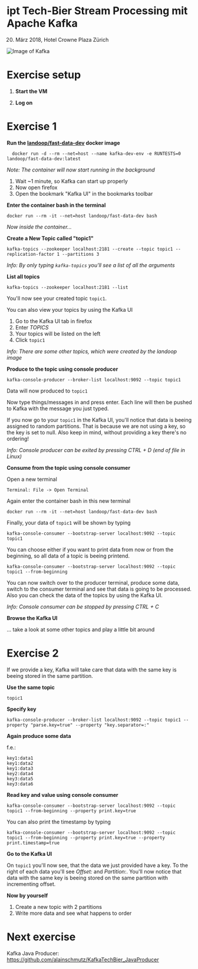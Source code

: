 # ipt Tech-Bier Stream Processing mit Apache Kafka
20. März 2018, Hotel Crowne Plaza Zürich



![Image of Kafka](https://www.codecentric.de/files/2015/12/logo.png)


# Exercise setup

1. **Start the VM**

2. **Log on**

# Exercise 1

**Run the [landoop/fast-data-dev](https://github.com/Landoop/fast-data-dev) docker image**

```
  docker run -d --rm --net=host --name kafka-dev-env -e RUNTESTS=0 landoop/fast-data-dev:latest
```
_Note: The container will now start running in the background_

1. Wait ~1 minute, so Kafka can start up properly
1. Now open firefox
1. Open the bookmark "Kafka UI" in the bookmarks toolbar

**Enter the container bash in the terminal**

```
docker run --rm -it --net=host landoop/fast-data-dev bash
```

_Now inside the container..._

**Create a New Topic called "topic1"**
```
kafka-topics --zookeeper localhost:2181 --create --topic topic1 --replication-factor 1 --partitions 3
```
_Info: By only typing `kafka-topics` you'll see a list of all the arguments_

**List all topics**
```
kafka-topics --zookeeper localhost:2181 --list
```
You'll now see your created topic `topic1`.

You can also view your topics by using the Kafka UI

1. Go to the Kafka UI tab in firefox 
1. Enter _TOPICS_
1. Your topics will be listed on the left
1. Click `topic1`

_Info: There are some other topics, which were created by the landoop image_

**Produce to the topic using console producer**
```
kafka-console-producer --broker-list localhost:9092 --topic topic1
```
Data will now produced to `topic1`

Now type things/messages in and press enter. Each line will then be pushed to Kafka with the message you just typed.

If you now go to your `topic1` in the Kafka UI, you'll notice that data is beeing assigned to random partitions. That is because we are not using a key, so the key is set to null. Also keep in mind, without providing a key there's no ordering!

_Info: Console producer can be exited by pressing CTRL + D (end of file in Linux)_

**Consume from the topic using console consumer**

Open a new terminal

`Terminal: File -> Open Terminal`

Again enter the container bash in this new terminal

```
docker run --rm -it --net=host landoop/fast-data-dev bash
```

Finally, your data of `topic1` will be shown by typing

```
kafka-console-consumer --bootstrap-server localhost:9092 --topic topic1
```

You can choose either if you want to print data from now or from the beginning, so all data of a topic is beeing printend.

```
kafka-console-consumer --bootstrap-server localhost:9092 --topic topic1 --from-beginning
```

You can now switch over to the producer terminal, produce some data, switch to the consumer terminal and see that data is going to be processed. Also you can check the data of the topics by using the Kafka UI.

_Info: Console consumer can be stopped by pressing CTRL + C_


**Browse the Kafka UI** 

... take a look at some other topics and play a little bit around 

# Exercise 2

If we provide a key, Kafka will take care that data with the same key is beeing stored in the same partition.

**Use the same topic**

`topic1`

**Specify key**

```
kafka-console-producer --broker-list localhost:9092 --topic topic1 --property "parse.key=true" --property "key.separator=:"
```

**Again produce some data**

f.e.:

```
key1:data1
key1:data2
key1:data3
key2:data4
key3:data5
key3:data6
```

**Read key and value using console consumer**


```
kafka-console-consumer --bootstrap-server localhost:9092 --topic topic1 --from-beginning --property print.key=true
```

You can also print the timestamp by typing

```
kafka-console-consumer --bootstrap-server localhost:9092 --topic topic1 --from-beginning --property print.key=true --property print.timestamp=true
```

**Go to the Kafka UI**

On `topic1` you'll now see, that the data we just provided have a key. To the right of each data you'll see _Offset:_ and _Partition:_. You'll now notice that data with the same key is beeing stored on the same partition with incrementing offset.

**Now by yourself**

1. Create a new topic with 2 partitions
2. Write more data and see what happens to order

# Next exercise

Kafka Java Producer: https://github.com/alainschmutz/KafkaTechBier_JavaProducer
